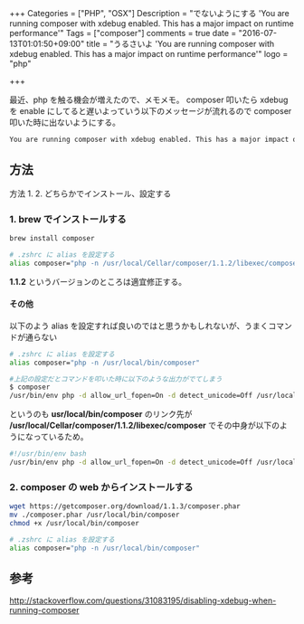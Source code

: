 +++
Categories = ["PHP", "OSX"]
Description = "でないようにする 'You are running composer with xdebug enabled. This has a major impact on runtime performance'"
Tags = ["composer"]
comments = true
date = "2016-07-13T01:01:50+09:00"
title = "うるさいよ 'You are running composer with xdebug enabled. This has a major impact on runtime performance'"
logo = "php"

+++

最近、php を触る機会が増えたので、メモメモ。
composer 叩いたら xdebug を enable にしてると遅いよっていう以下のメッセージが流れるので composer 叩いた時に出ないようにする。

<!--more-->

~~~bash
You are running composer with xdebug enabled. This has a major impact on runtime performance. See https://getcomposer.org/xdebug
~~~

## 方法

方法 1. 2. どちらかでインストール、設定する

### 1. brew でインストールする

~~~bash
brew install composer

# .zshrc に alias を設定する
alias composer="php -n /usr/local/Cellar/composer/1.1.2/libexec/composer.phar"
~~~

**1.1.2** というバージョンのところは適宜修正する。

#### その他

以下のよう alias を設定すれば良いのではと思うかもしれないが、うまくコマンドが通らない

~~~bash
# .zshrc に alias を設定する
alias composer="php -n /usr/local/bin/composer"

#上記の設定だとコマンドを叩いた時に以下のような出力がでてしまう
$ composer
/usr/bin/env php -d allow_url_fopen=On -d detect_unicode=Off /usr/local/Cellar/composer/1.1.2/libexec/composer.phar "$@"
~~~

というのも **usr/local/bin/composer** のリンク先が **/usr/local/Cellar/composer/1.1.2/libexec/composer** でその中身が以下のようになっているため。

~~~bash
#!/usr/bin/env bash
/usr/bin/env php -d allow_url_fopen=On -d detect_unicode=Off /usr/local/Cellar/composer/1.1.2/libexec/composer.phar "$@"
~~~

### 2. composer の web からインストールする

~~~bash
wget https://getcomposer.org/download/1.1.3/composer.phar
mv ./composer.phar /usr/local/bin/composer
chmod +x /usr/local/bin/composer
~~~

~~~bash
# .zshrc に alias を設定する
alias composer="php -n /usr/local/bin/composer"
~~~

## 参考

http://stackoverflow.com/questions/31083195/disabling-xdebug-when-running-composer
